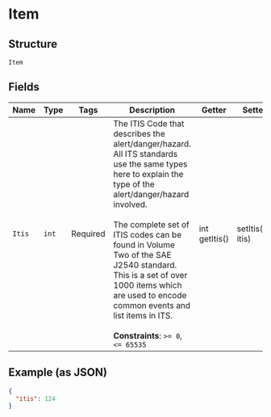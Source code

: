 
# Item

## Structure

`Item`

## Fields

| Name | Type | Tags | Description | Getter | Setter |
|  --- | --- | --- | --- | --- | --- |
| `Itis` | `int` | Required | The ITIS Code that describes the alert/danger/hazard. All ITS standards use the same types here to explain the type of the alert/danger/hazard involved.<br><br>The complete set of ITIS codes can be found in Volume Two of the SAE J2540 standard. This is a set of over 1000 items which are used to encode common events and list items in ITS.<br><br>**Constraints**: `>= 0`, `<= 65535` | int getItis() | setItis(int itis) |

## Example (as JSON)

```json
{
  "itis": 124
}
```

